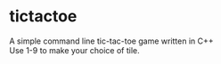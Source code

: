 # tictactoe

A simple command line tic-tac-toe game written in C++  
Use 1-9 to make your choice of tile.
